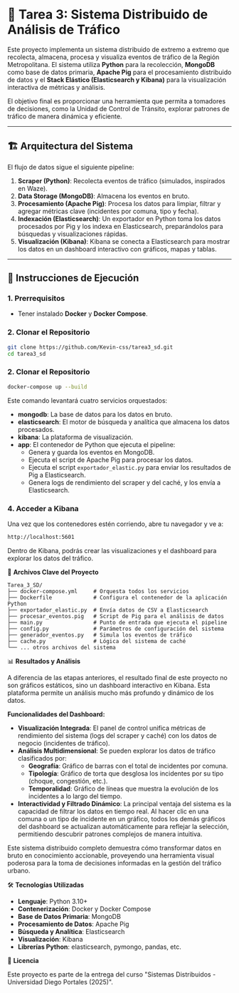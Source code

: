 # 🧠 Tarea 3: Sistema Distribuido de Análisis de Tráfico

Este proyecto implementa un sistema distribuido de extremo a extremo que recolecta, almacena, procesa y visualiza eventos de tráfico de la Región Metropolitana. El sistema utiliza **Python** para la recolección, **MongoDB** como base de datos primaria, **Apache Pig** para el procesamiento distribuido de datos y el **Stack Elástico (Elasticsearch y Kibana)** para la visualización interactiva de métricas y análisis.

El objetivo final es proporcionar una herramienta que permita a tomadores de decisiones, como la Unidad de Control de Tránsito, explorar patrones de tráfico de manera dinámica y eficiente.

---

## 🏗️ Arquitectura del Sistema

El flujo de datos sigue el siguiente pipeline:

1. **Scraper (Python)**: Recolecta eventos de tráfico (simulados, inspirados en Waze).
2. **Data Storage (MongoDB)**: Almacena los eventos en bruto.
3. **Procesamiento (Apache Pig)**: Procesa los datos para limpiar, filtrar y agregar métricas clave (incidentes por comuna, tipo y fecha).
4. **Indexación (Elasticsearch)**: Un exportador en Python toma los datos procesados por Pig y los indexa en Elasticsearch, preparándolos para búsquedas y visualizaciones rápidas.
5. **Visualización (Kibana)**: Kibana se conecta a Elasticsearch para mostrar los datos en un dashboard interactivo con gráficos, mapas y tablas.

---

## 🚀 Instrucciones de Ejecución

### 1. Prerrequisitos

* Tener instalado **Docker** y **Docker Compose**.

### 2. Clonar el Repositorio

```bash
git clone https://github.com/Kevin-css/tarea3_sd.git 
cd tarea3_sd
```

### 2. Clonar el Repositorio

```bash
docker-compose up --build
```

Este comando levantará cuatro servicios orquestados:

- **mongodb**: La base de datos para los datos en bruto.
- **elasticsearch**: El motor de búsqueda y analítica que almacena los datos procesados.
- **kibana**: La plataforma de visualización.
- **app**: El contenedor de Python que ejecuta el pipeline:
  - Genera y guarda los eventos en MongoDB.
  - Ejecuta el script de Apache Pig para procesar los datos.
  - Ejecuta el script `exportador_elastic.py` para enviar los resultados de Pig a Elasticsearch.
  - Genera logs de rendimiento del scraper y del caché, y los envía a Elasticsearch.

### 4. Acceder a Kibana

Una vez que los contenedores estén corriendo, abre tu navegador y ve a:

```bash
http://localhost:5601
```

Dentro de Kibana, podrás crear las visualizaciones y el dashboard para explorar los datos del tráfico.

📁 **Archivos Clave del Proyecto**

```
Tarea_3_SD/
├── docker-compose.yml     # Orquesta todos los servicios
├── Dockerfile             # Configura el contenedor de la aplicación Python
├── exportador_elastic.py  # Envía datos de CSV a Elasticsearch
├── procesar_eventos.pig   # Script de Pig para el análisis de datos
├── main.py                # Punto de entrada que ejecuta el pipeline
├── config.py              # Parámetros de configuración del sistema
├── generador_eventos.py   # Simula los eventos de tráfico
├── cache.py               # Lógica del sistema de caché
└── ... otros archivos del sistema
```

📊 **Resultados y Análisis**

A diferencia de las etapas anteriores, el resultado final de este proyecto no son gráficos estáticos, sino un dashboard interactivo en Kibana. Esta plataforma permite un análisis mucho más profundo y dinámico de los datos.

**Funcionalidades del Dashboard:**

- **Visualización Integrada**: El panel de control unifica métricas de rendimiento del sistema (logs del scraper y caché) con los datos de negocio (incidentes de tráfico).
- **Análisis Multidimensional**: Se pueden explorar los datos de tráfico clasificados por:
  - **Geografía**: Gráfico de barras con el total de incidentes por comuna.
  - **Tipología**: Gráfico de torta que desglosa los incidentes por su tipo (choque, congestión, etc.).
  - **Temporalidad**: Gráfico de líneas que muestra la evolución de los incidentes a lo largo del tiempo.
- **Interactividad y Filtrado Dinámico**: La principal ventaja del sistema es la capacidad de filtrar los datos en tiempo real. Al hacer clic en una comuna o un tipo de incidente en un gráfico, todos los demás gráficos del dashboard se actualizan automáticamente para reflejar la selección, permitiendo descubrir patrones complejos de manera intuitiva.

Este sistema distribuido completo demuestra cómo transformar datos en bruto en conocimiento accionable, proveyendo una herramienta visual poderosa para la toma de decisiones informadas en la gestión del tráfico urbano.

🛠️ **Tecnologías Utilizadas**

- **Lenguaje**: Python 3.10+
- **Contenerización**: Docker y Docker Compose
- **Base de Datos Primaria**: MongoDB
- **Procesamiento de Datos**: Apache Pig
- **Búsqueda y Analítica**: Elasticsearch
- **Visualización**: Kibana
- **Librerías Python**: elasticsearch, pymongo, pandas, etc.

📜 **Licencia**

Este proyecto es parte de la entrega del curso "Sistemas Distribuidos - Universidad Diego Portales (2025)".
